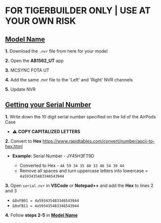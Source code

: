 # **FOR TIGERBUILDER ONLY | USE AT YOUR OWN RISK**

## <a href="#model-name" id="model-name" name="model-name">**Model Name**</a>

**1.** Download the `.nvr` file from here for your model

**2.** Open the **AB1562_UT** app

**3.** MCSYNC FOTA UT

**4.** Add the same .nvr file to the 'Left' and 'Right' NVR channels

**5.** Update NVR

## <a href="#sn" id="sn" name="sn"> **Getting your Serial Number** </a>

**1.** Write down the 10 digit serial number specified on the lid of the AirPods Case <br>

- ⚠️ **COPY CAPITALIZED LETTERS**

**2.** Convert to **Hex**
https://www.rapidtables.com/convert/number/ascii-to-hex.html

- **Example:** Serial Number - JY45H3FT9D

  - Converted to Hex - `4A 59 34 35 48 33 46 54 39 44`
  - Remove all spaces and turn uppercase letters into lowercase = `4a593435483346543944`

**3.** Open `serial.nvr` in **VSCode** or **Notepad++** and add the **Hex** to lines 2 and 3

- `&0xFB01 = 4a593435483346543944`
- `&0xFB11 = 4a593435483346543944`

**4.** Follow **steps 2-5** in <a href="#model-name">**Model Name**</a>
